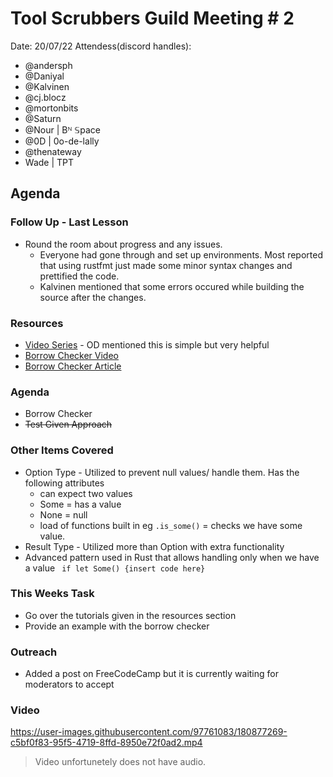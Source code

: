 # Tool Scrubbers Guild Meeting # 2
Date: 20/07/22
Attendess(discord handles):
- @andersph 
- @Daniyal 
- @Kalvinen 
- @cj.blocz 
- @mortonbits
- @Saturn 
- @Nour | Bᴺ 𝕊pace
- @0D | 0o-de-lally 
- @thenateway 
- Wade | TPT

## Agenda

### Follow Up - Last Lesson

- Round the room about progress and any issues.
    - Everyone had gone through and set up environments. Most reported that using rustfmt just made some minor syntax changes and prettified the code.
    - Kalvinen mentioned that some errors occured while building the source after the changes.

### Resources
- [Video Series](https://www.youtube.com/watch?v=vOMJlQ5B-M0&list=PLVvjrrRCBy2JSHf9tGxGKJ-bYAN_uDCUL) - OD mentioned this is simple but very helpful
-  [Borrow Checker Video](https://www.youtube.com/watch?v=u4KyvRGKpuI)
-  [Borrow Checker Article](https://blog.logrocket.com/introducing-the-rust-borrow-checker/)

### Agenda

- Borrow Checker
- ~~Test Given Approach~~

### Other Items Covered

- Option Type - Utilized to prevent null values/ handle them. Has the following attributes
    - can expect two values
    - Some = has a value
    - None = null
    - load of functions built in eg `.is_some()` =  checks we have some value.
- Result Type - Utilized more than Option with extra functionality
- Advanced pattern used in Rust that allows handling only when we have a value
` if let Some() {insert code here}` 


### This Weeks Task
- Go over the tutorials given in the resources section
- Provide an example with the borrow checker


### Outreach
- Added a post on FreeCodeCamp but it is currently waiting for moderators to accept

### Video


https://user-images.githubusercontent.com/97761083/180877269-c5bf0f83-95f5-4719-8ffd-8950e72f0ad2.mp4



> Video unfortunetely does not have audio.

